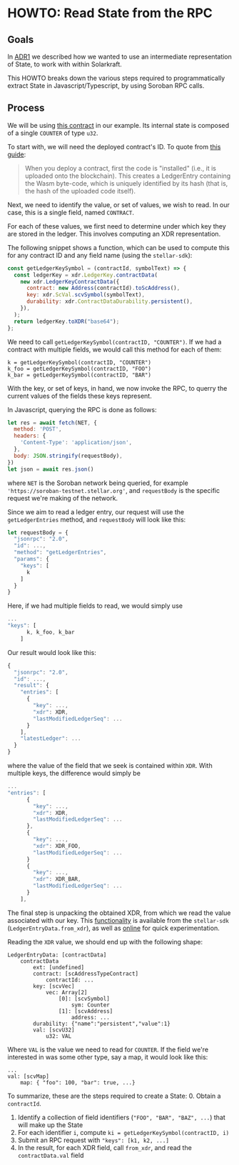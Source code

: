 # HOWTO: Read State from the RPC

## Goals 
In [ADR1](../ADR/ADR_001.md) we described how we wanted to use an intermediate representation of State, to work with within Solarkraft. 

This HOWTO breaks down the various steps required to programmatically extract State in Javascript/Typescript, by using Soroban RPC calls.

## Process

We will be using [this contract][contract] in our example. Its internal state is composed of a single `COUNTER` of type `u32`.

To start with, we will need the deployed contract's ID. To quote from [this guide][guide]:

> When you deploy a contract, first the code is "installed" (i.e., it is uploaded onto the blockchain). This creates a LedgerEntry containing the Wasm byte-code, which is uniquely identified by its hash (that is, the hash of the uploaded code itself). 

Next, we need to identify the value, or set of values, we wish to read. In our case, this is a single field, named `CONTRACT`. 

For each of these values, we first need to determine under which key they are stored in the ledger. This involves computing an XDR representation.

The following snippet shows a function, which can be used to compute this for any contract ID and any field name (using the `stellar-sdk`):
```js
const getLedgerKeySymbol = (contractId, symbolText) => {
  const ledgerKey = xdr.LedgerKey.contractData(
    new xdr.LedgerKeyContractData({
      contract: new Address(contractId).toScAddress(),
      key: xdr.ScVal.scvSymbol(symbolText),
      durability: xdr.ContractDataDurability.persistent(),
    }),
  );
  return ledgerKey.toXDR("base64");
};
```

We need to call `getLedgerKeySymbol(contractID, "COUNTER")`. If we had a contract with multiple fields, we would call this method for each of them:
```
k = getLedgerKeySymbol(contractID, "COUNTER")
k_foo = getLedgerKeySymbol(contractID, "FOO")
k_bar = getLedgerKeySymbol(contractID, "BAR")
```

With the key, or set of keys, in hand, we now invoke the RPC, to querry the current values of the fields these keys represent.

In Javascript, querying the RPC is done as follows:
```js
let res = await fetch(NET, {
  method: 'POST',
  headers: {
    'Content-Type': 'application/json',
  },
  body: JSON.stringify(requestBody),
})
let json = await res.json()
```
where `NET` is the Soroban network being queried, for example 
`'https://soroban-testnet.stellar.org'`, and `requestBody` is the specific request we're making of the network.

Since we aim to read a ledger entry, our request will use the `getLedgerEntries` method, and `requestBody` will look like this:
```js
let requestBody = {
  "jsonrpc": "2.0",
  "id": ...,
  "method": "getLedgerEntries",
  "params": {
    "keys": [
      k
    ]
  }
}
```

Here, if we had multiple fields to read, we would simply use
```js
...
"keys": [
      k, k_foo, k_bar
    ]
```

Our result would look like this:
```js
{
  "jsonrpc": "2.0",
  "id": ...,
  "result": {
    "entries": [
      {
        "key": ...,
        "xdr": XDR,
        "lastModifiedLedgerSeq": ...
      }
    ],
    "latestLedger": ...
  }
}
```

where the value of the field that we seek is contained within `XDR`. With multiple keys, the difference would simply be
```js
...
"entries": [
      {
        "key": ...,
        "xdr": XDR,
        "lastModifiedLedgerSeq": ...
      },
      {
        "key": ...,
        "xdr": XDR_FOO,
        "lastModifiedLedgerSeq": ...
      }
      {
        "key": ...,
        "xdr": XDR_BAR,
        "lastModifiedLedgerSeq": ...
      }
    ],
```

The final step is unpacking the obtained XDR, from which we  read the value associated with our key. This [functionality][sdk] is available from the `stellar-sdk` (`LedgerEntryData.from_xdr`), as well as [online][lab] for quick experimentation.

Reading the `XDR` value, we should end up with the following shape:
```
LedgerEntryData: [contractData]
    contractData
        ext: [undefined]
        contract: [scAddressTypeContract]
            contractId: ...
        key: [scvVec]
            vec: Array[2]
                [0]: [scvSymbol]
                    sym: Counter
                [1]: [scvAddress]
                    address: ...
        durability: {"name":"persistent","value":1}
        val: [scvU32]
            u32: VAL
```
Where `VAL` is the value we need to read for `COUNTER`.
If the field we're interested in was some other type, say a map, it would look like this:
```
...
val: [scvMap]
    map: { "foo": 100, "bar": true, ...}
```

To summarize, these are the steps required to create a State:
0. Obtain a `contractId`.
1. Identify a collection of field identifiers (`"FOO", "BAR", "BAZ", ...`) that will make up the State
2. For each identifier `i`, compute `ki = getLedgerKeySymbol(contractID, i)`
3. Submit an RPC request with `"keys": [k1, k2, ...]`
4. In the result, for each XDR field, call `from_xdr`, and read the `contractData.val` field 


[contract]:
https://github.com/stellar/soroban-examples/blob/v20.2.0/increment/src/lib.rs

[guide]: https://developers.stellar.org/docs/smart-contracts/guides/rpc/retrieve-contract-code-js

[lab]:
https://laboratory.stellar.org/#xdr-viewer?type=TransactionEnvelope&network=test

[sdk]: https://stellar.github.io/js-stellar-sdk/SorobanDataBuilder.html#.fromXDR



